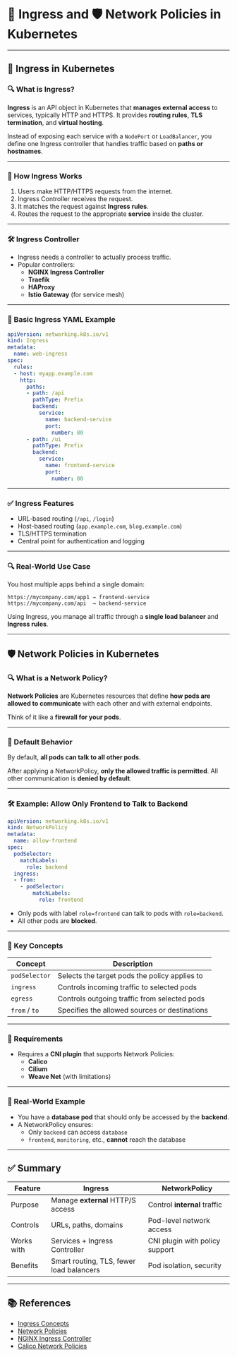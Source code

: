 
# 🚪 Ingress and 🛡️ Network Policies in Kubernetes

---

## 🚪 Ingress in Kubernetes

### 🔍 What is Ingress?

**Ingress** is an API object in Kubernetes that **manages external access** to services, typically HTTP and HTTPS. It provides **routing rules**, **TLS termination**, and **virtual hosting**.

Instead of exposing each service with a `NodePort` or `LoadBalancer`, you define one Ingress controller that handles traffic based on **paths or hostnames**.

---

### 🔧 How Ingress Works

1. Users make HTTP/HTTPS requests from the internet.
2. Ingress Controller receives the request.
3. It matches the request against **Ingress rules**.
4. Routes the request to the appropriate **service** inside the cluster.

---

### 🛠️ Ingress Controller

- Ingress needs a controller to actually process traffic.
- Popular controllers:
  - **NGINX Ingress Controller**
  - **Traefik**
  - **HAProxy**
  - **Istio Gateway** (for service mesh)

---

### 📘 Basic Ingress YAML Example

```yaml
apiVersion: networking.k8s.io/v1
kind: Ingress
metadata:
  name: web-ingress
spec:
  rules:
  - host: myapp.example.com
    http:
      paths:
      - path: /api
        pathType: Prefix
        backend:
          service:
            name: backend-service
            port:
              number: 80
      - path: /ui
        pathType: Prefix
        backend:
          service:
            name: frontend-service
            port:
              number: 80
```

---

### ✅ Ingress Features

- URL-based routing (`/api`, `/login`)
- Host-based routing (`app.example.com`, `blog.example.com`)
- TLS/HTTPS termination
- Central point for authentication and logging

---

### 🔍 Real-World Use Case

You host multiple apps behind a single domain:

```
https://mycompany.com/app1 → frontend-service
https://mycompany.com/api  → backend-service
```

Using Ingress, you manage all traffic through a **single load balancer** and **Ingress rules**.

---

## 🛡️ Network Policies in Kubernetes

### 🔍 What is a Network Policy?

**Network Policies** are Kubernetes resources that define **how pods are allowed to communicate** with each other and with external endpoints.

Think of it like a **firewall for your pods**.

---

### 🧱 Default Behavior

By default, **all pods can talk to all other pods**.

After applying a NetworkPolicy, **only the allowed traffic is permitted**. All other communication is **denied by default**.

---

### 🛠️ Example: Allow Only Frontend to Talk to Backend

```yaml
apiVersion: networking.k8s.io/v1
kind: NetworkPolicy
metadata:
  name: allow-frontend
spec:
  podSelector:
    matchLabels:
      role: backend
  ingress:
  - from:
    - podSelector:
        matchLabels:
          role: frontend
```

- Only pods with label `role=frontend` can talk to pods with `role=backend`.
- All other pods are **blocked**.

---

### 📌 Key Concepts

| Concept         | Description                                           |
|----------------|-------------------------------------------------------|
| `podSelector`  | Selects the target pods the policy applies to         |
| `ingress`      | Controls incoming traffic to selected pods            |
| `egress`       | Controls outgoing traffic from selected pods          |
| `from` / `to`  | Specifies the allowed sources or destinations         |

---

### 🚨 Requirements

- Requires a **CNI plugin** that supports Network Policies:
  - **Calico**
  - **Cilium**
  - **Weave Net** (with limitations)

---

### 🧪 Real-World Example

- You have a **database pod** that should only be accessed by the **backend**.
- A NetworkPolicy ensures:
  - Only `backend` can access `database`
  - `frontend`, `monitoring`, etc., **cannot** reach the database

---

## ✅ Summary

| Feature             | Ingress                              | NetworkPolicy                     |
|---------------------|--------------------------------------|-----------------------------------|
| Purpose             | Manage **external** HTTP/S access    | Control **internal** traffic      |
| Controls            | URLs, paths, domains                 | Pod-level network access          |
| Works with          | Services + Ingress Controller        | CNI plugin with policy support    |
| Benefits            | Smart routing, TLS, fewer load balancers | Pod isolation, security          |

---

## 📚 References

- [Ingress Concepts](https://kubernetes.io/docs/concepts/services-networking/ingress/)
- [Network Policies](https://kubernetes.io/docs/concepts/services-networking/network-policies/)
- [NGINX Ingress Controller](https://kubernetes.github.io/ingress-nginx/)
- [Calico Network Policies](https://docs.tigera.io/)
